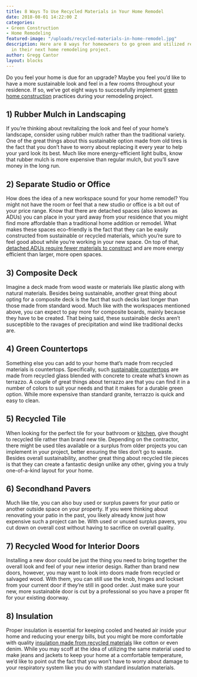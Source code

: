 ```yaml
---
title: 8 Ways To Use Recycled Materials in Your Home Remodel
date: 2018-08-01 14:22:00 Z
categories:
- Green Construction
- Home Remodeling
featured-image: "/uploads/recycled-materials-in-home-remodel.jpg"
description: Here are 8 ways for homeowners to go green and utilized recycled materials
  in their next home remodeling project.
author: Gregg Cantor
layout: blocks
---
```


Do you feel your home is due for an upgrade? Maybe you feel you’d like to have a more sustainable look and feel in a few rooms throughout your residence. If so, we’ve got eight ways to successfully implement [green home construction](/san-diego-green-home-construction) practices during your remodeling project. 

## 1) Rubber Mulch in Landscaping

If you’re thinking about revitalizing the look and feel of your home’s landscape, consider using rubber mulch rather than the traditional variety. One of the great things about this sustainable option made from old tires is the fact that you don’t have to worry about replacing it every year to help your yard look its best. Much like more energy-efficient light bulbs, know that rubber mulch is more expensive than regular mulch, but you’ll save money in the long run. 

## 2) Separate Studio or Office

How does the idea of a new workspace sound for your home remodel? You might not have the room or feel that a new studio or office is a bit out of your price range. Know that there are detached spaces (also known as ADUs) you can place in your yard away from your residence that you might find more affordable than a traditional home addition or remodel. What makes these spaces eco-friendly is the fact that they can be easily constructed from sustainable or recycled materials, which you’re sure to feel good about while you’re working in your new space. On top of that, [detached ADUs require fewer materials to construct](http://sustainableconsumption.usdn.org/initiatives-list/supporting-development-of-accessory-dwelling-units) and are more energy efficient than larger, more open spaces.

## 3) Composite Deck

Imagine a deck made from wood waste or materials like plastic along with natural materials. Besides being sustainable, another great thing about opting for a composite deck is the fact that such decks last longer than those made from standard wood. Much like with the workspaces mentioned above, you can expect to pay more for composite boards, mainly because they have to be created. That being said, these sustainable decks aren’t susceptible to the ravages of precipitation and wind like traditional decks are. 

## 4) Green Countertops

Something else you can add to your home that’s made from recycled materials is countertops. Specifically, such [sustainable countertops](https://www.greenandsave.com/green_news/green-building/eco-friendly-diy-home-improvement-go-green-these-products-materials) are made from recycled glass blended with concrete to create what’s known as terrazzo. A couple of great things about terrazzo are that you can find it in a number of colors to suit your needs and that it makes for a durable green option. While more expensive than standard granite, terrazzo is quick and easy to clean. 

## 5) Recycled Tile

When looking for the perfect tile for your bathroom or [kitchen](/2016-eco-friendly-kitchen-remodeling-ideas/), give thought to recycled tile rather than brand new tile. Depending on the contractor, there might be used tiles available or a surplus from older projects you can implement in your project, better ensuring the tiles don’t go to waste. Besides overall sustainability, another great thing about recycled tile pieces is that they can create a fantastic design unlike any other, giving you a truly one-of-a-kind layout for your home. 

## 6) Secondhand Pavers 

Much like tile, you can also buy used or surplus pavers for your patio or another outside space on your property. If you were thinking about renovating your patio in the past, you likely already know just how expensive such a project can be. With used or unused surplus pavers, you cut down on overall cost without having to sacrifice on overall quality.

## 7) Recycled Wood for Interior Doors

Installing a new door could be just the thing you need to bring together the overall look and feel of your new interior design. Rather than brand new doors, however, you may want to look into doors made from recycled or salvaged wood. With them, you can still use the knob, hinges and lockset from your current door if they’re still in good order. Just make sure your new, more sustainable door is cut by a professional so you have a proper fit for your existing doorway.

## 8) Insulation 

Proper insulation is essential for keeping cooled and heated air inside your home and reducing your energy bills, but you might be more comfortable with quality [insulation made from recycled materials](/natural-wool-or-recycled-cotton-which-insulation-is-better-for-your-home/) like cotton or even denim. While you may scoff at the idea of utilizing the same material used to make jeans and jackets to keep your home at a comfortable temperature, we’d like to point out the fact that you won’t have to worry about damage to your respiratory system like you do with standard insulation materials.
